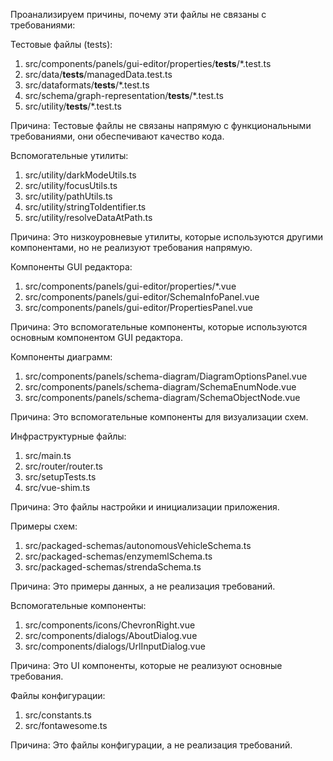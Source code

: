 Проанализируем причины, почему эти файлы не связаны с требованиями:

Тестовые файлы (tests):

1. src/components/panels/gui-editor/properties/__tests__/*.test.ts
2. src/data/__tests__/managedData.test.ts
3. src/dataformats/__tests__/*.test.ts
4. src/schema/graph-representation/__tests__/*.test.ts
5. src/utility/__tests__/*.test.ts

Причина: Тестовые файлы не связаны напрямую с функциональными требованиями, они обеспечивают качество кода.

Вспомогательные утилиты:
1. src/utility/darkModeUtils.ts
2. src/utility/focusUtils.ts
3. src/utility/pathUtils.ts
4. src/utility/stringToIdentifier.ts
5. src/utility/resolveDataAtPath.ts

Причина: Это низкоуровневые утилиты, которые используются другими компонентами, но не реализуют требования напрямую.

Компоненты GUI редактора:

1. src/components/panels/gui-editor/properties/\*.vue
2. src/components/panels/gui-editor/SchemaInfoPanel.vue
3. src/components/panels/gui-editor/PropertiesPanel.vue

Причина: Это вспомогательные компоненты, которые используются основным компонентом GUI редактора.

Компоненты диаграмм:

1. src/components/panels/schema-diagram/DiagramOptionsPanel.vue
2. src/components/panels/schema-diagram/SchemaEnumNode.vue
3. src/components/panels/schema-diagram/SchemaObjectNode.vue

Причина: Это вспомогательные компоненты для визуализации схем.

Инфраструктурные файлы:
1. src/main.ts
2. src/router/router.ts
3. src/setupTests.ts
4. src/vue-shim.ts

Причина: Это файлы настройки и инициализации приложения.

Примеры схем:

1. src/packaged-schemas/autonomousVehicleSchema.ts
2. src/packaged-schemas/enzymemlSchema.ts
3. src/packaged-schemas/strendaSchema.ts

Причина: Это примеры данных, а не реализация требований.

Вспомогательные компоненты:
1. src/components/icons/ChevronRight.vue
2. src/components/dialogs/AboutDialog.vue
3. src/components/dialogs/UrlInputDialog.vue

Причина: Это UI компоненты, которые не реализуют основные требования.

Файлы конфигурации:

1. src/constants.ts
2. src/fontawesome.ts

Причина: Это файлы конфигурации, а не реализация требований.